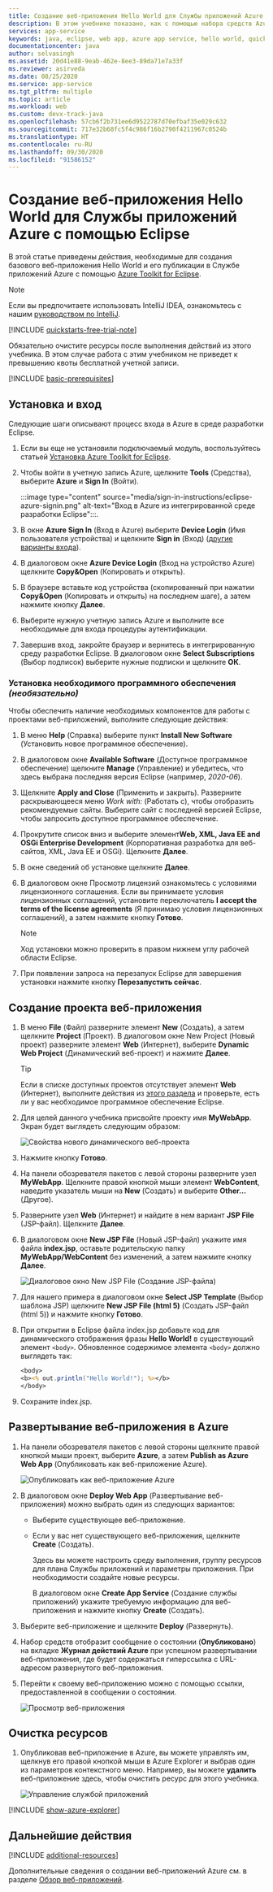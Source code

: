 ```yaml
---
title: Создание веб-приложения Hello World для Службы приложений Azure с помощью Eclipse
description: В этом учебнике показано, как с помощью набора средств Azure для Eclipse создать веб-приложение Hello World для Azure.
services: app-service
keywords: java, eclipse, web app, azure app service, hello world, quick start
documentationcenter: java
author: selvasingh
ms.assetid: 20d41e88-9eab-462e-8ee3-89da71e7a33f
ms.reviewer: asirveda
ms.date: 08/25/2020
ms.service: app-service
ms.tgt_pltfrm: multiple
ms.topic: article
ms.workload: web
ms.custom: devx-track-java
ms.openlocfilehash: 57cb6f2b731ee6d9522787d70efbaf35e029c632
ms.sourcegitcommit: 717e32b68fc5f4c986f16b2790f4211967c0524b
ms.translationtype: HT
ms.contentlocale: ru-RU
ms.lasthandoff: 09/30/2020
ms.locfileid: "91586152"
---
```

# <a name="create-a-hello-world-web-app-for-azure-app-service-using-eclipse"></a>Создание веб-приложения Hello World для Службы приложений Azure с помощью Eclipse

В этой статье приведены действия, необходимые для создания базового веб-приложения Hello World и его публикации в Службе приложений Azure с помощью [Azure Toolkit for Eclipse](https://marketplace.eclipse.org/content/azure-toolkit-eclipse).

> [!NOTE]
>
> Если вы предпочитаете использовать IntelliJ IDEA, ознакомьтесь с нашим [руководством по IntelliJ][intellij-hello-world].
>
>[!INCLUDE [quickstarts-free-trial-note](includes/quickstarts-free-trial-note.md)]
>
> Обязательно очистите ресурсы после выполнения действий из этого учебника. В этом случае работа с этим учебником не приведет к превышению квоты бесплатной учетной записи.
>

[!INCLUDE [basic-prerequisites](includes/basic-prerequisites.md)]

## <a name="installation-and-sign-in"></a>Установка и вход

Следующие шаги описывают процесс входа в Azure в среде разработки Eclipse.

1. Если вы еще не установили подключаемый модуль, воспользуйтесь статьей [Установка Azure Toolkit for Eclipse](installation.md).

1. Чтобы войти в учетную запись Azure, щелкните **Tools** (Средства), выберите **Azure** и **Sign In** (Войти).

   :::image type="content" source="media/sign-in-instructions/eclipse-azure-signin.png" alt-text="Вход в Azure из интегрированной среде разработки Eclipse":::.

1. В окне **Azure Sign In** (Вход в Azure) выберите **Device Login** (Имя пользователя устройства) и щелкните **Sign in** (Вход) ([другие варианты входа](sign-in-instructions.md)).

1. В диалоговом окне **Azure Device Login** (Вход на устройство Azure) щелкните **Copy&Open** (Копировать и открыть).

1. В браузере вставьте код устройства (скопированный при нажатии **Copy&Open** (Копировать и открыть) на последнем шаге), а затем нажмите кнопку **Далее**.

1. Выберите нужную учетную запись Azure и выполните все необходимые для входа процедуры аутентификации.

1. Завершив вход, закройте браузер и вернитесь в интегрированную среду разработки Eclipse. В диалоговом окне **Select Subscriptions** (Выбор подписок) выберите нужные подписки и щелкните **ОК**.

### <a name="install-required-software-optional"></a>Установка необходимого программного обеспечения *(необязательно)*

Чтобы обеспечить наличие необходимых компонентов для работы с проектами веб-приложений, выполните следующие действия:

1. В меню **Help** (Справка) выберите пункт **Install New Software** (Установить новое программное обеспечение).

1. В диалоговом окне **Available Software** (Доступное программное обеспечение) щелкните **Manage** (Управление) и убедитесь, что здесь выбрана последняя версия Eclipse (например, *2020-06*).

1. Щелкните **Apply and Close** (Применить и закрыть). Разверните раскрывающееся меню *Work with:* (Работать с), чтобы отобразить рекомендуемые сайты. Выберите сайт с последней версией Eclipse, чтобы запросить доступное программное обеспечение.

1. Прокрутите список вниз и выберите элемент**Web, XML, Java EE and OSGi Enterprise Development** (Корпоративная разработка для веб-сайтов, XML, Java EE и OSGi). Щелкните **Далее**.

1. В окне сведений об установке щелкните **Далее**.

1. В диалоговом окне Просмотр лицензий ознакомьтесь с условиями лицензионного соглашения. Если вы принимаете условия лицензионных соглашений, установите переключатель **I accept the terms of the license agreements** (Я принимаю условия лицензионных соглашений), а затем нажмите кнопку **Готово**. 

   > [!NOTE]
   > Ход установки можно проверить в правом нижнем углу рабочей области Eclipse.

1. При появлении запроса на перезапуск Eclipse для завершения установки нажмите кнопку **Перезапустить сейчас**.

## <a name="creating-a-web-app-project"></a>Создание проекта веб-приложения

1. В меню **File** (Файл) разверните элемент **New** (Создать), а затем щелкните **Project** (Проект). В диалоговом окне New Project (Новый проект) разверните элемент **Web** (Интернет), выберите **Dynamic Web Project** (Динамический веб-проект) и нажмите **Далее**.

   > [!TIP]
   > Если в списке доступных проектов отсутствует элемент **Web** (Интернет), выполните действия из [этого раздела](#install-required-software-optional) и проверьте, есть ли у вас необходимое программное обеспечение Eclipse.

1. Для целей данного учебника присвойте проекту имя **MyWebApp**. Экран будет выглядеть следующим образом:
   
   ![Свойства нового динамического веб-проекта][dynamic-web-project-properties]

1. Нажмите кнопку **Готово**.

1. На панели обозревателя пакетов с левой стороны разверните узел **MyWebApp**. Щелкните правой кнопкой мыши элемент **WebContent**, наведите указатель мыши на **New** (Создать) и выберите **Other...** (Другое).

1. Разверните узел **Web** (Интернет) и найдите в нем вариант **JSP File** (JSP-файл). Щелкните **Далее**.

1. В диалоговом окне **New JSP File** (Новый JSP-файл) укажите имя файла **index.jsp**, оставьте родительскую папку **MyWebApp/WebContent** без изменений, а затем нажмите кнопку **Далее**.

   ![Диалоговое окно New JSP File (Создание JSP-файла)][new-jsp-file-dialog]

1. Для нашего примера в диалоговом окне **Select JSP Template** (Выбор шаблона JSP) щелкните **New JSP File (html 5)** (Создать JSP-файл (html 5)) и нажмите кнопку **Готово**.

1. При открытии в Eclipse файла index.jsp добавьте код для динамического отображения фразы **Hello World!** в существующий элемент `<body>`. Обновленное содержимое элемента `<body>` должно выглядеть так:
   
   ```jsp
   <body>
   <b><% out.println("Hello World!"); %></b>
   </body>
   ```
1. Сохраните index.jsp.

## <a name="deploying-the-web-app-to-azure"></a>Развертывание веб-приложения в Azure

1. На панели обозревателя пакетов с левой стороны щелкните правой кнопкой мыши проект, выберите **Azure**, а затем **Publish as Azure Web App** (Опубликовать как веб-приложение Azure).
   
   ![Опубликовать как веб-приложение Azure][publish-as-azure-web-app]

1. В диалоговом окне **Deploy Web App** (Развертывание веб-приложения) можно выбрать один из следующих вариантов:

   * Выберите существующее веб-приложение.

   * Если у вас нет существующего веб-приложения, щелкните **Create** (Создать).

      Здесь вы можете настроить среду выполнения, группу ресурсов для плана Службы приложений и параметры приложения. При необходимости создайте новые ресурсы.

      В диалоговом окне **Create App Service** (Создание службы приложений) укажите требуемую информацию для веб-приложения и нажмите кнопку **Create** (Создать).

1. Выберите веб-приложение и щелкните **Deploy** (Развернуть).

1. Набор средств отобразит сообщение о состоянии (**Опубликовано**) на вкладке **Журнал действий Azure** при успешном развертывании веб-приложения, где будет содержаться гиперссылка с URL-адресом развернутого веб-приложения.

1. Перейти к своему веб-приложению можно с помощью ссылки, предоставленной в сообщении о состоянии.

   ![Просмотр веб-приложения][browse-web-app]

## <a name="cleaning-up-resources"></a>Очистка ресурсов

1. Опубликовав веб-приложение в Azure, вы можете управлять им, щелкнув его правой кнопкой мыши в Azure Explorer и выбрав один из параметров контекстного меню. Например, вы можете **удалить** веб-приложение здесь, чтобы очистить ресурс для этого учебника.

   ![Управление службой приложений][manage-app-service]

[!INCLUDE [show-azure-explorer](includes/show-azure-explorer.md)]

## <a name="next-steps"></a>Дальнейшие действия

[!INCLUDE [additional-resources](includes/additional-resources.md)]

Дополнительные сведения о создании веб-приложений Azure см. в разделе [Обзор веб-приложений].

<!-- URL List -->

[Azure Toolkit for Eclipse]: /azure/developer/java/tookit-for-eclipse
[Azure Toolkit for IntelliJ]: ../toolkit-for-intellij
[intellij-hello-world]: ../toolkit-for-intellij/create-hello-world-web-app.md
[Обзор веб-приложений]: /azure/app-service/app-service-web-overview
[Apache Tomcat]: http://tomcat.apache.org/
[Jetty]: http://www.eclipse.org/jetty/

<!-- IMG List -->

[browse-web-app]: media/create-hello-world-web-app/browse-web-app.png
[dynamic-web-project-properties]: media/create-hello-world-web-app/dynamic-web-project-properties.png
[new-jsp-file-dialog]: media/create-hello-world-web-app/new-jsp-file-dialog.png
[publish-as-azure-web-app]: media/create-hello-world-web-app/publish-as-azure-web-app.png
[publish-status]: media/create-hello-world-web-app/publish-status.png
[manage-app-service]: media/create-hello-world-web-app/manage-app-service.png
